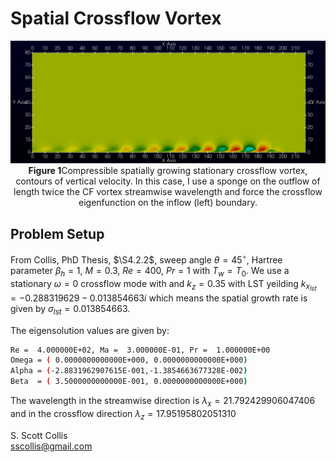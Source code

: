# Spatial Crossflow Vortex 

<p align=center>
<img src=https://github.com/sscollis/lns3d/blob/master/test/CFwave/spatial/v.png>
<br><b>Figure 1</b>Compressible spatially growing stationary crossflow vortex, contours 
of vertical velocity.  In this case, I use a sponge on the outflow of length twice 
the CF vortex streamwise wavelength and force the crossflow eigenfunction on the 
inflow (left) boundary.</p>

## Problem Setup

From Collis, PhD Thesis, $\S4.2.2$, sweep angle $\theta=45^\circ$, 
Hartree parameter $\beta_h = 1$, $M = 0.3$, $Re = 400$, $Pr = 1$ 
with $T_w = T_0$. We use a stationary $\omega=0$ crossflow mode with
and $k_z = 0.35$ with LST yeilding $k_{x_{lst}} = -0.288319629 - 0.013854663 i$
which means the spatial growth rate is given by $\sigma_{lst} = 0.013854663$.

The eigensolution values are given by:
```bash
Re =  4.000000E+02, Ma =  3.000000E-01, Pr =  1.000000E+00
Omega = ( 0.0000000000000E+000, 0.0000000000000E+000)
Alpha = (-2.8831962907615E-001,-1.3854663677328E-002)
Beta  = ( 3.5000000000000E-001, 0.0000000000000E+000)
```

The wavelength in the streamwise direction is $\lambda_x = 21.792429906047406$ 
and in the crossflow direction $\lambda_z = 17.95195802051310$

S. Scott Collis\
sscollis@gmail.com
